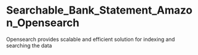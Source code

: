# Searchable_Bank_Statement_Amazon_Opensearch
Opensearch provides scalable and efficient solution for indexing and searching the data
